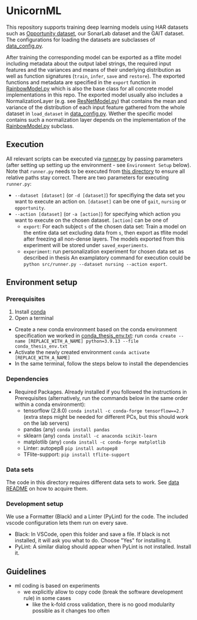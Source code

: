 # UnicornML

This repository supports training deep learning models using HAR datasets such as [Opportunity dataset](https://archive.ics.uci.edu/ml/datasets/opportunity+activity+recognition), our SonarLab dataset and the GAIT dataset.
The configurations for loading the datasets are subclasses of [data_config.py](./src/data_configs/data_config.py).

After training the corresponding model can be exported as a tflite model including metadata about the output label strings, the required input features and the variances and means of their underlying distribution as well as function signatures (`train`, `infer`, `save` and `restore`). The exported functions and metadata are specified in the `export` function in [RainbowModel.py](./src/models/RainbowModel.py) which is also the base class for all concrete model implementations in this repo.
The exported model usually also includes a NormalizationLayer (e.g. see [ResNetModel.py](./src/models/ResNetModel.py)) that contains the mean and variance of the distribution of each input feature gathered from the whole dataset in `load_dataset` in [data_config.py](./src/data_configs/data_config.py). Wether the specific model contains such a normalization layer depends on the implementation of the [RainbowModel.py](./src/models/RainbowModel.py) subclass.

## Execution
All relevant scripts can be executed via [runner.py](src/runner.py) by passing parameters (after setting up setting up the environment - see `Environment Setup` below). 
Note that `runner.py` needs to be executed from [this directory](.) to ensure all relative paths stay correct.
There are two parameters for executing `runner.py`:
- `--dataset [dataset]` (or `-d [dataset]`) for specifiying the data set you want to execute an action on. `[dataset]` can be one of `gait`, `nursing` or `opportunity`.
- `--action [dataset]` (or `-a [action]`) for specifying which action you want to execute on the chosen dataset. `[action]` can be one of 
  - `export`: For each subject `s` of the chosen data set: Train a model on the entire data set excluding data from `s`, then export as tflite model after freezing all non-dense layers. The models exported from this experiment will be stored under `saved_experiments`.
  - `experiment`: run personalization experiment for chosen data set as described in thesis
An examplatory command for execution could be `python src/runner.py --dataset nursing --action export`.
    
## Environment setup

### Prerequisites
1. Install [conda](https://docs.conda.io/en/latest/)
2. Open a terminal
  - Create a new conda environment based on the conda environment specification we worked in [conda_thesis_env.txt](conda_thesis_env.txt): run `conda create --name [REPLACE_WITH_A_NAME] python=3.9.13 --file conda_thesis_env.txt`
  - Activate the newly created environment `conda activate [REPLACE_WITH_A_NAME]`
  - In the same terminal, follow the steps below to install the dependencies

### Dependencies
- Required Packages. Already installed if you followed the instructions in Prerequisites (alternatively, run the commands below in the same order within a conda environment):
  - tensorflow (2.8.0) `conda install -c conda-forge tensorflow==2.7` (extra steps might be needed for different PCs, but this should work on the lab servers)
  - pandas (any) `conda install pandas`
  - sklearn (any) `conda install -c anaconda scikit-learn`
  - matplotlib (any) `conda install -c conda-forge matplotlib`
  - Linter: autopep8 `pip install autopep8`
  - TFlite-support: `pip install tflite-support`

### Data sets
The code in this directory requires different data sets to work. 
See [data README](./data/README.md) on how to acquire them.

### Development setup
We use a Formatter (Black) and a Linter (PyLint) for the code. The included vscode configuration lets them run on every save.

- Black: In VSCode, open this folder and save a file. If black is not installed, it will ask you what to do. Choose "Yes" for installing it.
- PyLint: A similar dialog should appear when PyLint is not installed. Install it.

## Guidelines

- ml coding is based on experiments
  - we explicitly allow to copy code (break the software development rule) in some cases
    - like the k-fold cross validation, there is no good modularity possible as it changes too often
